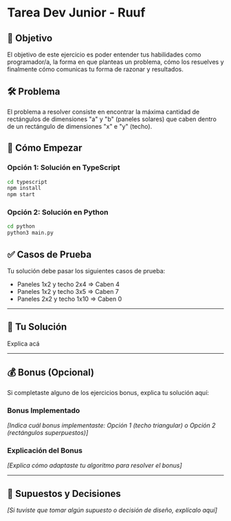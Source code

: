 # Tarea Dev Junior - Ruuf

## 🎯 Objetivo

El objetivo de este ejercicio es poder entender tus habilidades como programador/a, la forma en que planteas un problema, cómo los resuelves y finalmente cómo comunicas tu forma de razonar y resultados.

## 🛠️ Problema

El problema a resolver consiste en encontrar la máxima cantidad de rectángulos de dimensiones "a" y "b" (paneles solares) que caben dentro de un rectángulo de dimensiones "x" e "y" (techo).

## 🚀 Cómo Empezar

### Opción 1: Solución en TypeScript

```bash
cd typescript
npm install
npm start
```

### Opción 2: Solución en Python

```bash
cd python
python3 main.py
```

## ✅ Casos de Prueba

Tu solución debe pasar los siguientes casos de prueba:

- Paneles 1x2 y techo 2x4 ⇒ Caben 4
- Paneles 1x2 y techo 3x5 ⇒ Caben 7
- Paneles 2x2 y techo 1x10 ⇒ Caben 0

---

## 📝 Tu Solución

Explica acá

---

## 💰 Bonus (Opcional)

Si completaste alguno de los ejercicios bonus, explica tu solución aquí:

### Bonus Implementado

_[Indica cuál bonus implementaste: Opción 1 (techo triangular) o Opción 2 (rectángulos superpuestos)]_

### Explicación del Bonus

_[Explica cómo adaptaste tu algoritmo para resolver el bonus]_

---

## 🤔 Supuestos y Decisiones

_[Si tuviste que tomar algún supuesto o decisión de diseño, explícalo aquí]_
